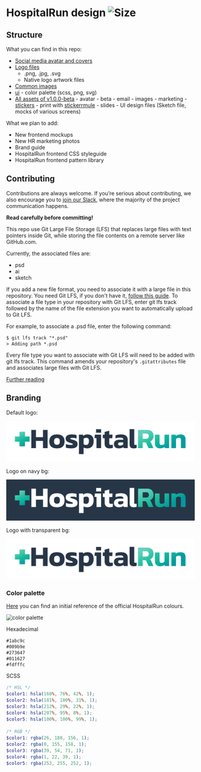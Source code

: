 # HospitalRun design ![Size](https://img.shields.io/github/repo-size/hospitalrun/design)

## Structure

What you can find in this repo:

- [Social media avatar and covers](/social)
- [Logo files](/logo)
  - .png, .jpg, .svg
  - Native logo artwork files
- [Common images](/images)
- [ui](/ui) - color palette (scss, png, svg)
- [All assets of v1.0.0-beta](/archive) - avatar - beta - email - images - marketing - [stickers](/marketing/stickers) - print with [stickerrmule](https://www.stickermule.com/it/unlock?ref_id=0665902701&utm_medium=link&utm_source=invite) - slides - UI design files (Sketch file, mocks of various screens)

What we plan to add:

- New frontend mockups
- New HR marketing photos
- Brand guide
- HospitalRun frontend CSS styleguide
- HospitalRun frontend pattern library

## Contributing

Contributions are always welcome. If you’re serious about contributing, we also encourage you to [join our Slack](https://hospitalrun-slackin.herokuapp.com/), where the majority of the project communication happens.

**Read carefully before committing!**

This repo use Git Large File Storage (LFS) that replaces large files with text pointers inside Git, while storing the file contents on a remote server like GitHub.com.

Currently, the associated files are:

- psd
- ai
- sketch

If you add a new file format, you need to associate it with a large file in this repository. You need Git LFS, if you don't have it, [follow this guide](https://help.github.com/en/articles/installing-git-large-file-storage).
To associate a file type in your repository with Git LFS, enter git lfs track followed by the name of the file extension you want to automatically upload to Git LFS.

For example, to associate a .psd file, enter the following command:

```
$ git lfs track "*.psd"
> Adding path *.psd
```

Every file type you want to associate with Git LFS will need to be added with git lfs track. This command amends your repository's `.gitattributes` file and associates large files with Git LFS.

[Further reading](https://help.github.com/en/articles/configuring-git-large-file-storage)

## Branding

Default logo:

![logo-on-white](logo/logo-on-white.png)

Logo on navy bg:

![logo-on-white](logo/logowh-on-blue.png)

Logo with transparent bg:

![logo-on-white](logo/logo-on-transparent.png)

### Color palette

[Here](https://coolors.co/1abc9c-009b9e-273647-011627-fdfffc) you can find an initial reference of the official HospitalRun colours.

![color palette](https://github.com/HospitalRun/design/blob/master/ui/color%20palette/palette.png)

Hexadecimal

```
#1abc9c
#009b9e
#273647
#011627
#fdfffc
```

SCSS

```scss
/* HSL */
$color1: hsla(168%, 76%, 42%, 1);
$color2: hsla(181%, 100%, 31%, 1);
$color3: hsla(212%, 29%, 22%, 1);
$color4: hsla(207%, 95%, 8%, 1);
$color5: hsla(100%, 100%, 99%, 1);

/* RGB */
$color1: rgba(26, 188, 156, 1);
$color2: rgba(0, 155, 158, 1);
$color3: rgba(39, 54, 71, 1);
$color4: rgba(1, 22, 39, 1);
$color5: rgba(253, 255, 252, 1);
```
